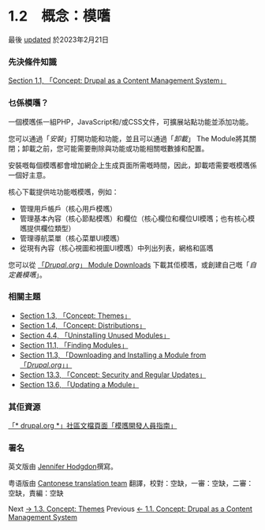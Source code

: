 #  1.2　概念：模嚿
最後 [updated](/node/2827285/discuss) 於2023年2月21日

### [](#s-prerequisite-knowledge "Permalink to this headline")先決條件知識
[Section 1.1, 「Concept: Drupal as a Content Management System」](/docs/user_guide/en/understanding-drupal.html " Drupal as a Content Management System")

### [](#s-what-is-a-module "Permalink to this headline")乜係模嚿？
一個模嚿係一組PHP，JavaScript和/或CSS文件，可擴展站點功能並添加功能。

您可以通過「*安裝*」打開功能和功能，並且可以通過「*卸載*」 The Module將其關閉；卸載之前，您可能需要刪除與功能或功能相關嘅數據和配置。

安裝嘅每個模嚿都會增加網企上生成頁面所需嘅時間，因此，卸載唔需要嘅模嚿係一個好主意。

核心下載提供咗功能嘅模嚿，例如：

- 管理用戶帳戶（核心用戶模嚿）
- 管理基本內容（核心節點模嚿）和欄位（核心欄位和欄位UI模嚿；也有核心模嚿提供欄位類型）
- 管理導航菜單（核心菜單UI模嚿）
- 從現有內容（核心視圖和視圖UI模嚿）中列出列表，網格和區嚿

您可以從 [「*Drupal.org*」 Module Downloads](https://www.drupal.org/project/project_module) 下載其佢模嚿，或創建自己嘅「*自定義模嚿*」。

### [](#s-related-topics "Permalink to this headline")相關主題
- [Section 1.3, 「Concept: Themes」](/docs/user_guide/en/understanding-themes.html " Themes")
- [Section 1.4, 「Concept: Distributions」](/docs/user_guide/en/understanding-distributions.html " Distributions")
- [Section 4.4, 「Uninstalling Unused Modules」](/docs/user_guide/en/config-uninstall.html "4.4. Uninstalling Unused Modules")
- [Section 11.1, 「Finding Modules」](/docs/user_guide/en/extend-module-find.html "11.1. Finding Modules")
- [Section 11.3, 「Downloading and Installing a Module from 「*Drupal.org*」」](/zoo/drupal/extend-module-install.html "11.3. Downloading and Installing a Module from Drupal.org")
- [Section 13.3, 「Concept: Security and Regular Updates」](/docs/user_guide/en/security-concept.html " Security and Regular Updates")
- [Section 13.6, 「Updating a Module」](/docs/user_guide/en/security-update-module.html "13.6. Updating a Module")

### [](#s-additional-resources "Permalink to this headline")其佢資源
[ 「* drupal.org *」社區文檔頁面「模嚿開發人員指南」 ](https://www.drupal.org/developing/modules)

### 署名
英文版由 [Jennifer Hodgdon](https://www.drupal.org/u/jhodgdon)撰寫。

粤语版由 [Cantonese translation team](https://github.com/Drupal-Cantonese) 翻譯，校對：空缺，一審：空缺，二審：空缺，責編：空缺

 Next [→ 1.3. Concept: Themes](/docs/user_guide/en/understanding-themes.html) Previous [← 1.1. Concept: Drupal as a Content Management System](/docs/user_guide/en/understanding-drupal.html)

